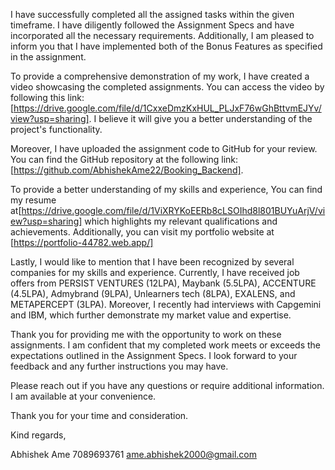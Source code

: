 I have successfully completed all the assigned tasks within the given timeframe. I have diligently followed the Assignment Specs and have incorporated all the necessary requirements.
Additionally, I am pleased to inform you that I have implemented both of the Bonus Features as specified in the assignment. 

To provide a comprehensive demonstration of my work, I have created a video showcasing the completed assignments. You can access the video by following this link: [https://drive.google.com/file/d/1CxxeDmzKxHUL_PLJxF76wGhBttvmEJYv/view?usp=sharing]. I believe it will give you a better understanding of the project's functionality.

Moreover, I have uploaded the assignment code to GitHub for your review. You can find the GitHub repository at the following link: [https://github.com/AbhishekAme22/Booking_Backend]. 

To provide a better understanding of my skills and experience, You can find my resume at[https://drive.google.com/file/d/1ViXRYKoEERb8cLSOIhd8l801BUYuArjV/view?usp=sharing] which highlights my relevant qualifications and achievements. Additionally, you can visit my portfolio website at [https://portfolio-44782.web.app/]


Lastly, I would like to mention that I have been recognized by several companies for my skills and experience. Currently, I have received job offers from PERSIST VENTURES (12LPA), Maybank (5.5LPA), ACCENTURE (4.5LPA), Admybrand (9LPA), Unlearners tech (8LPA), EXALENS, and METAPERCEPT (3LPA). Moreover, I recently had interviews with Capgemini and IBM, which further demonstrate my market value and expertise.

Thank you for providing me with the opportunity to work on these assignments. I am confident that my completed work meets or exceeds the expectations outlined in the Assignment Specs. I look forward to your feedback and any further instructions you may have.

Please reach out if you have any questions or require additional information. I am available at your convenience.

Thank you for your time and consideration.

Kind regards,

Abhishek Ame
7089693761
ame.abhishek2000@gmail.com
